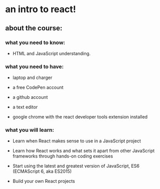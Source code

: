 # an intro to react!

## about the course:

### what you need to know:

* HTML and JavaScript understanding.

### what you need to have:

* laptop and charger

* a free CodePen account

* a github account

* a text editor

* google chrome with the react developer tools extension installed

### what you will learn:

* Learn when React makes sense to use in a JavaScript project

* Learn how React works and what sets it apart from other JavaScript frameworks through hands-on coding exercises

* Start using the latest and greatest version of JavaScript, ES6 (ECMAScript 6, aka ES2015)

* Build your own React projects

